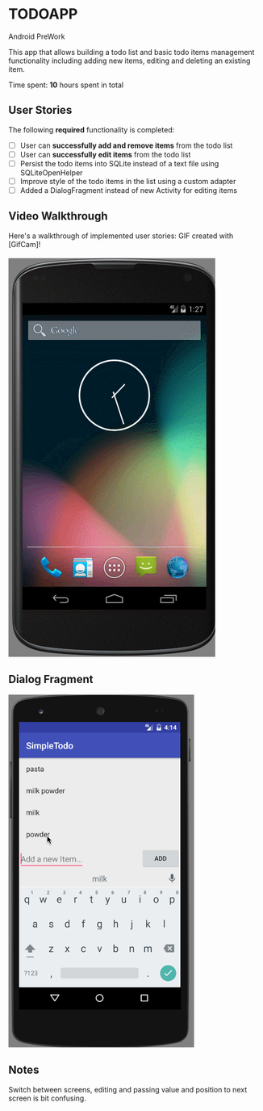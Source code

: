 # TODOAPP

Android PreWork

This app that allows building a todo list and basic todo items management functionality including adding new items, editing and deleting an existing item.

Time spent: **10** hours spent in total

## User Stories

The following **required** functionality is completed:

* [ ] User can **successfully add and remove items** from the todo list
* [ ] User can **successfully edit items** from the todo list
* [ ] Persist the todo items into SQLite instead of a text file using SQLiteOpenHelper
* [ ] Improve style of the todo items in the list using a custom adapter
* [ ] Added a DialogFragment instead of new Activity for editing items

## Video Walkthrough 

Here's a walkthrough of implemented user stories:
GIF created with [GifCam]!


![Sample](EditScreenGif.gif)
## Dialog Fragment

![Sample](TODOAPPGif.gif)

## Notes

 Switch between screens, editing and passing value and position to next screen is bit confusing.
